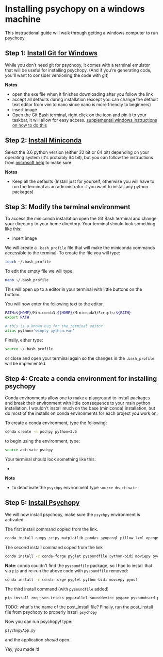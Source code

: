 # Installing psychopy on a windows machine

This instructional guide will walk through getting a windows computer to run psychopy

## Step 1: [Install Git for Windows](https://git-scm.com/download/win)

While you don't need git for psychopy, it comes with a terminal emulator that will be useful for installing psychopy.
(And if you're generating code, you'll want to consider versioning the code with git)

**Notes**
- open the exe file when it finishes downloading after you follow the link
- accept all defaults during installation (except you can change the default text editor from vim to nano since nano is more friendly to beginners)
- insert image
- Open the Git Bash terminal, right click on the icon and pin it to your taskbar, it will allow for easy access. [supplemental windows instructions on how to do this](https://support.microsoft.com/en-us/help/15059/windows-8-pin-apps-folders-desktop-taskbar)

## Step 2: [Install Miniconda](https://conda.io/miniconda.html)

Select the 3.6 python version (either 32 bit or 64 bit) depending on your operating system (it's probably 64 bit), but you can follow the instructions from [microsoft help](https://support.microsoft.com/en-us/help/827218/how-to-determine-whether-a-computer-is-running-a-32-bit-version-or-64) to make sure.

**Notes**
- Keep all the defaults (Install just for yourself, otherwise you will have to run the terminal as an administrator if you want to install any python packages)

## Step 3: Modify the terminal environment

To access the miniconda installation open the Git Bash terminal and change your directory to your home directory.
Your terminal should look something like this:
- insert image

We will create a `.bash_profile` file that will make the miniconda commands accessible to the terminal.
To create the file you will type:
```bash
touch ~/.bash_profile
```
To edit the empty file we will type:
```bash
nano ~/.bash_profile
```
This will open up to a editor in your terminal with little buttons on the bottom.

You will now enter the following text to the editor.
```bash
PATH=${HOME}/Miniconda3:${HOME}/Miniconda3/Scripts:${PATH}
export PATH

# this is a known bug for the terminal editor
alias python='winpty python.exe'
```

Finally, either type:
```bash
source ~/.bash_profile
```
or close and open your terminal again so the changes in the `.bash_profile` will be implemented.

## Step 4: Create a conda environment for installing psychopy
Conda environments allow one to make a playground to install packages and break their environment with little consequence to your main python installation.
I wouldn't install much on the base (miniconda) installation, but do most of the installs on conda environments for each project you work on.

To create a conda environment, type the following:
```bash
conda create -n pschpy python=3.6
```

to begin using the environment, type:
```bash
source activate pschpy
```

Your terminal should look something like this:
- <insert image>

**Note**
- to deactivate the `psychpy` environment type `source deactivate`

## Step 5: [Install Psychopy](http://psychopy.org/installation.html#anaconda-and-miniconda)
We will now install psychopy, make sure the `psychpy` environment is activated.

The first install command copied from the link.
```bash
conda install numpy scipy matplotlib pandas pyopengl pillow lxml openpyxl xlrd configobj pyyaml gevent greenlet msgpack-python psutil pytables requests[security] cffi seaborn wxpython cython pyzmq pyserial
```

The second install command coped from the link
```bash
conda install -c conda-forge pyglet pysoundfile python-bidi moviepy pyosf
```
**Note**: conda couldn't find the `pysoundfile` package, so I had to install that via `pip` and re-run the above code with `pysoundfile` removed:
```bash
conda install -c conda-forge pyglet python-bidi moviepy pyosf
```

The third install command (with `pysoundfile` added)
```bash
pip install zmq json-tricks pyparallel sounddevice pygame pysoundcard psychopy_ext psychopy pysoundfile
```

TODO: what's the name of the post_install file?
Finally, run the post_install file from psychopy to properly install `psychopy`

Now you can run psychopy!
type:
```bash
psychopyApp.py
```
and the application _should_ open.

Yay, you made it!
